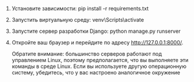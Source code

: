 1. Установите зависимости:
    pip install -r requirements.txt
2. Запустить виртуальную среду:
    venv\Scripts\activate
3. Запустите сервер разработки Django:
    python manage.py runserver

4. Откройте ваш браузер и перейдите по адресу http://127.0.0.1:8000/.

    Обратите внимание: большинство серверов работают под управлением Linux, поэтому предполагается, что вы выполняете эти команды в среде Linux. Если вы используете другую операционную систему, убедитесь, что у вас настроено аналогичное окружение